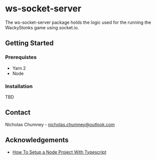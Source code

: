 # ws-socket-server
The ws-socket-server package holds the logic used for the running 
the WackyStonks game using socket.io.

## Getting Started
### Prerequistes
- Yarn 2
- Node

### Installation
TBD

## Contact
Nicholas Chumney - [nicholas.chumney@outlook.com](nicholas.chumney@outlook.com)

## Acknowledgements
- [How To Setup a Node Project With Typescript](https://www.digitalocean.com/community/tutorials/setting-up-a-node-project-with-typescript)